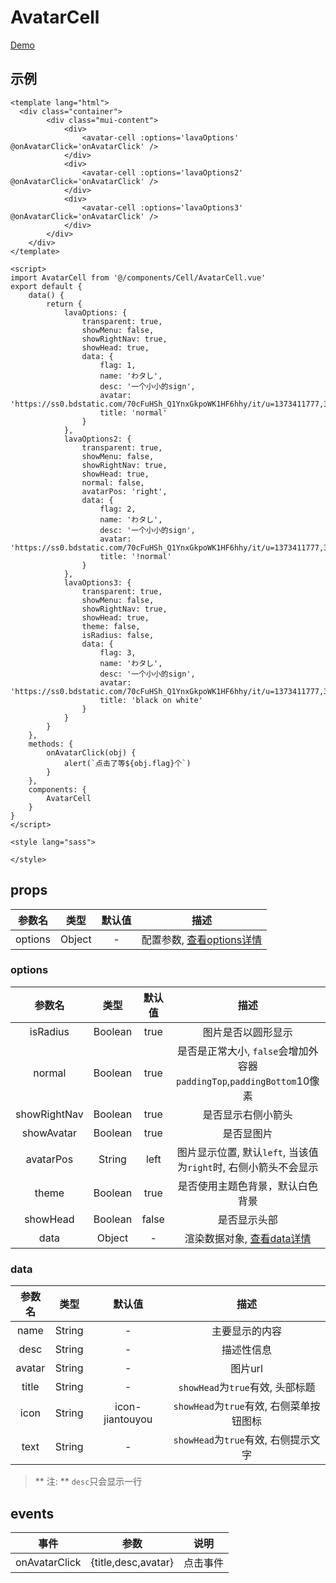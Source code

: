 # AvatarCell
[Demo](http://watasi.gitee.io/infozx_api/dist/#/avatarCell.html)

## 示例
``` vue{18}
<template lang="html">
  <div class="container">
		<div class="mui-content">
			<div>
				<avatar-cell :options='lavaOptions' @onAvatarClick='onAvatarClick' />
			</div>
			<div>
				<avatar-cell :options='lavaOptions2' @onAvatarClick='onAvatarClick' />
			</div>
			<div>
				<avatar-cell :options='lavaOptions3' @onAvatarClick='onAvatarClick' />
			</div>
		</div>
	</div>
</template>

<script>
import AvatarCell from '@/components/Cell/AvatarCell.vue'
export default {
	data() {
		return {
			lavaOptions: {
				transparent: true,
				showMenu: false,
				showRightNav: true,
				showHead: true,
				data: {
					flag: 1,
					name: 'わタし',
					desc: '一个小小的sign',
					avatar: 'https://ss0.bdstatic.com/70cFuHSh_Q1YnxGkpoWK1HF6hhy/it/u=1373411777,3992091759&fm=27&gp=0.jpg',
					title: 'normal'
				}
			},
			lavaOptions2: {
				transparent: true,
				showMenu: false,
				showRightNav: true,
				showHead: true,
				normal: false,
				avatarPos: 'right',
				data: {
					flag: 2,
					name: 'わタし',
					desc: '一个小小的sign',
					avatar: 'https://ss0.bdstatic.com/70cFuHSh_Q1YnxGkpoWK1HF6hhy/it/u=1373411777,3992091759&fm=27&gp=0.jpg',
					title: '!normal'
				}
			},
			lavaOptions3: {
				transparent: true,
				showMenu: false,
				showRightNav: true,
				showHead: true,
				theme: false,
				isRadius: false,
				data: {
					flag: 3,
					name: 'わタし',
					desc: '一个小小的sign',
					avatar: 'https://ss0.bdstatic.com/70cFuHSh_Q1YnxGkpoWK1HF6hhy/it/u=1373411777,3992091759&fm=27&gp=0.jpg',
					title: 'black on white'
				}
			}
		}
	},
	methods: {
		onAvatarClick(obj) {
			alert(`点击了等${obj.flag}个`)
		}
	},
	components: {
		AvatarCell
	}
}
</script>

<style lang="sass">

</style>
```
## props
|参数名|类型|默认值|描述|
|:---:|:---:|:---:|:---:|
|options|Object|-|配置参数, [查看options详情](#options)|

### options
|参数名|类型|默认值|描述|
|:---:|:---:|:---:|:---:|
|isRadius|Boolean|true|图片是否以圆形显示|
|normal|Boolean|true|是否是正常大小, `false`会增加外容器`paddingTop`,`paddingBottom`10像素|
|showRightNav|Boolean|true|是否显示右侧小箭头|
|showAvatar|Boolean|true|是否显图片|
|avatarPos|String|left|图片显示位置, 默认`left`, 当该值为`right`时, 右侧小箭头不会显示|
|theme|Boolean|true|是否使用主题色背景，默认白色背景|
|showHead|Boolean|false|是否显示头部|
|data|Object|-|渲染数据对象, [查看data详情](#data)|

### data
|参数名|类型|默认值|描述|
|:---:|:---:|:---:|:---:|
|name|String|-|主要显示的内容|
|desc|String|-|描述性信息|
|avatar|String|-|图片url|
|title|String|-|`showHead`为`true`有效, 头部标题|
|icon|String|icon-jiantouyou|`showHead`为`true`有效, 右侧菜单按钮图标|
|text|String|-|`showHead`为`true`有效, 右侧提示文字|
> ** 注: ** `desc`只会显示一行

## events
|事件|参数|说明|
|:---:|:---:|:---:|
|onAvatarClick|{title,desc,avatar}|点击事件|
